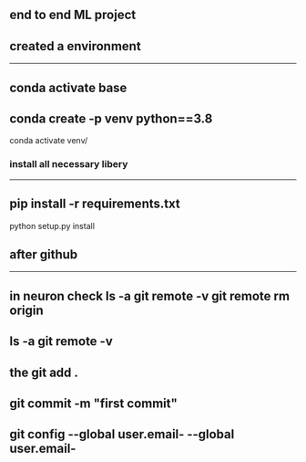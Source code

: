 ## end to end ML project

## created a environment
------
conda activate base 
---
conda create -p venv python==3.8
---
conda activate venv/

### install all necessary  libery
---
pip install -r requirements.txt
---
python setup.py install 

## after github
---
in neuron check ls -a
git remote -v 
git remote rm origin
----
ls -a
git remote -v
----
the git add .
----
git commit -m "first commit"
---
git config --global user.email-
            --global user.email-
------